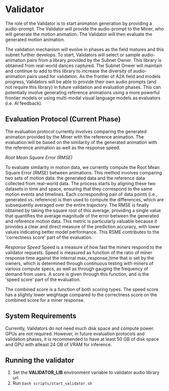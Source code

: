 # Validator
The role of the Validator is to start animation generation by providing a audio-prompt. The Validator will provide the audio-prompt to the Miner, who will generate the motion animation. The Validator will then evaluate the generated motion animation.

The validation mechanism will evolve in phases as the field matures and this subnet further develops. To start, Validators will select or sample audio-animation pairs from a library provided by the Subnet Owner. This library is obtained from real-world dances captured. The Subnet Onwer will maintain and continue to add to this library to increase the diversity of audio-animation pairs used for validation. As the frontier of A2A field and models progress, Validators will be able to provide their own audio prompts (and not require this library) in  future validation and evaluation phases. This can potentially involve generating reference animations using a more powerful frontier models or using multi-modal visual language models as evaluators (i.e. AI feedback).


## Evaluation Protocol (Current Phase)
The evaluation protocol currently involves comparing the generated animation provided by the Miner with the reference animation. The evaluation will be based on the similarity of the generated animation with the reference animation as well as the response speed.

*Root Mean Square Error (RMSE)*

To evaluate similarity in motion data, we currently compute the Root Mean Square Error (RMSE) between animations. This method involves comparing two sets of motion data: the generated data and the reference data collected from real-world data. The process starts by aligning these two datasets in time and space, ensuring that they correspond to the same motion events and timelines. Each corresponding pair of data points (i.e., generated vs. reference) is then used to compute the differences, which are subsequently averaged over the entire trajectory. The RMSE is finally obtained by taking the square root of this average, providing a single value that quantifies the average magnitude of the error between the generated and reference motion data. This metric is particularly valuable because it provides a clear and direct measure of the prediction accuracy, with lower values indicating better model performance. This RSME contributes to the 'correctness score' part of the evaluation. 

*Response Speed*
Speed is a measure of how fast the miners respond to the validator requests. Speed is measured as function of the ratio of miner response time against the internal max_response_time that is set by the owners, which is determined through continuous testing with miners of various compute specs, as well as through gauging the frequency of demand from users. A score is given through this function, and is the 'speed score' part of the evaluation. 

The combined score is a function of both scoring types. The speed score has a slightly lower weightage compared to the correctness score on the combined score for a miner response. 

## System Requirements
Currently, Validators do not need much disk space and compute power. GPUs are not required. However, in future evaluation protocols and validation phases, it is recommended to have at least 50 GB of disk space and GPU with atleast 24 GB of VRAM for inference.


## Running the validator

1. Set the **VALIDATOR_LIB** environment variable to validator audio library url
2. Run `bash scripts/start_validator.sh`
